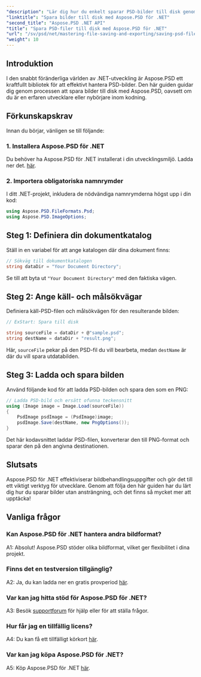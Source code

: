 ```yaml
---
"description": "Lär dig hur du enkelt sparar PSD-bilder till disk genom att följa en steg-för-steg-guide. Oavsett om du konverterar PSD-filer till olika bildformat eller hanterar komplexa bildresurser."
"linktitle": "Spara bilder till disk med Aspose.PSD för .NET"
"second_title": "Aspose.PSD .NET API"
"title": "Spara PSD-filer till disk med Aspose.PSD för .NET"
"url": "/sv/psd/net/mastering-file-saving-and-exporting/saving-psd-files-to-disk/"
"weight": 10
---
```


## Introduktion

I den snabbt föränderliga världen av .NET-utveckling är Aspose.PSD ett kraftfullt bibliotek för att effektivt hantera PSD-bilder. Den här guiden guidar dig genom processen att spara bilder till disk med Aspose.PSD, oavsett om du är en erfaren utvecklare eller nybörjare inom kodning. 

## Förkunskapskrav

Innan du börjar, vänligen se till följande:

### 1. Installera Aspose.PSD för .NET

Du behöver ha Aspose.PSD för .NET installerat i din utvecklingsmiljö. Ladda ner det. [här](https://releases.aspose.com/psd/net/).

### 2. Importera obligatoriska namnrymder

I ditt .NET-projekt, inkludera de nödvändiga namnrymderna högst upp i din kod:

```csharp
using Aspose.PSD.FileFormats.Psd;
using Aspose.PSD.ImageOptions;
```

## Steg 1: Definiera din dokumentkatalog

Ställ in en variabel för att ange katalogen där dina dokument finns:

```csharp
// Sökväg till dokumentkatalogen
string dataDir = "Your Document Directory";
```

Se till att byta ut `"Your Document Directory"` med den faktiska vägen.

## Steg 2: Ange käll- och målsökvägar

Definiera käll-PSD-filen och målsökvägen för den resulterande bilden:

```csharp
// ExStart: Spara till disk

string sourceFile = dataDir + @"sample.psd";
string destName = dataDir + "result.png";
```

Här, `sourceFile` pekar på den PSD-fil du vill bearbeta, medan `destName` är där du vill spara utdatabilden.

## Steg 3: Ladda och spara bilden

Använd följande kod för att ladda PSD-bilden och spara den som en PNG:

```csharp
// Ladda PSD-bild och ersätt ofunna teckensnitt
using (Image image = Image.Load(sourceFile))
{
    PsdImage psdImage = (PsdImage)image;
    psdImage.Save(destName, new PngOptions());
}
```

Det här kodavsnittet laddar PSD-filen, konverterar den till PNG-format och sparar den på den angivna destinationen. 

## Slutsats

Aspose.PSD för .NET effektiviserar bildbehandlingsuppgifter och gör det till ett viktigt verktyg för utvecklare. Genom att följa den här guiden har du lärt dig hur du sparar bilder utan ansträngning, och det finns så mycket mer att upptäcka!

## Vanliga frågor

### Kan Aspose.PSD för .NET hantera andra bildformat?

A1: Absolut! Aspose.PSD stöder olika bildformat, vilket ger flexibilitet i dina projekt.

### Finns det en testversion tillgänglig?

A2: Ja, du kan ladda ner en gratis provperiod [här](https://releases.aspose.com/).

### Var kan jag hitta stöd för Aspose.PSD för .NET?

A3: Besök [supportforum](https://forum.aspose.com/c/psd/34) för hjälp eller för att ställa frågor.

### Hur får jag en tillfällig licens?

A4: Du kan få ett tillfälligt körkort [här](https://purchase.conholdate.com/temporary-license/).

### Var kan jag köpa Aspose.PSD för .NET?

A5: Köp Aspose.PSD för .NET [här](https://purchase.conholdate.com/buy).